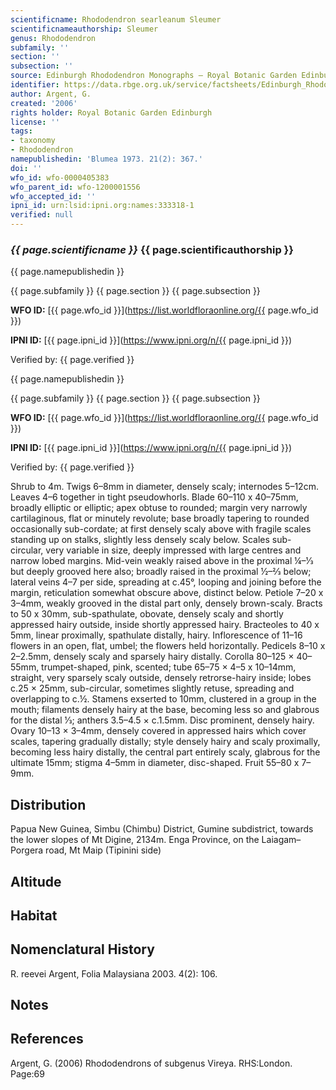 ```yaml
---
scientificname: Rhododendron searleanum Sleumer
scientificnameauthorship: Sleumer
genus: Rhododendron
subfamily: ''
section: ''
subsection: ''
source: Edinburgh Rhododendron Monographs – Royal Botanic Garden Edinburgh
identifier: https://data.rbge.org.uk/service/factsheets/Edinburgh_Rhododendron_Monographs.xhtml
author: Argent, G.
created: '2006'
rights holder: Royal Botanic Garden Edinburgh
license: ''
tags:
- taxonomy
- Rhododendron
namepublishedin: 'Blumea 1973. 21(2): 367.'
doi: ''
wfo_id: wfo-0000405383
wfo_parent_id: wfo-1200001556
wfo_accepted_id: ''
ipni_id: urn:lsid:ipni.org:names:333318-1
verified: null
---
```

### _{{ page.scientificname }}_ {{ page.scientificauthorship }}
 {{ page.namepublishedin }}

{{ page.subfamily }} {{ page.section }} {{ page.subsection }}

**WFO ID:** [{{ page.wfo_id }}](https://list.worldfloraonline.org/{{ page.wfo_id }})

**IPNI ID:** [{{ page.ipni_id }}](https://www.ipni.org/n/{{ page.ipni_id }})

Verified by: {{ page.verified }}

 {{ page.namepublishedin }}

{{ page.subfamily }} {{ page.section }} {{ page.subsection }}

**WFO ID:** [{{ page.wfo_id }}](https://list.worldfloraonline.org/{{ page.wfo_id }})

**IPNI ID:** [{{ page.ipni_id }}](https://www.ipni.org/n/{{ page.ipni_id }})

Verified by: {{ page.verified }}



Shrub to 4m. Twigs 6–8mm in diameter, densely scaly; internodes 5–12cm. Leaves 4–6 together in tight pseudo­whorls. Blade 60–110 x 40–75mm, broadly elliptic or elliptic; apex obtuse to rounded; margin very narrowly cartilaginous, flat or minutely revolute; base broadly tapering to rounded occasionally sub-cordate; at first densely scaly above with fragile scales standing up on stalks, slightly less densely scaly below. Scales sub- circular, very variable in size, deeply impressed with large centres and narrow lobed margins. Mid-vein weakly raised above in the proximal ¼–1⁄3 but deeply grooved here also; broadly raised in the proximal ½–2⁄3 below; lateral veins 4–7 per side, spreading at c.45°, looping and joining before the margin, reticulation somewhat obscure above, distinct below. Petiole 7–20 x 3–4mm, weakly grooved in the distal part only, densely brown-scaly. Bracts to 50 x 30mm, sub-spathulate, obovate, densely scaly and shortly appressed hairy outside, inside shortly appressed hairy. Bracteoles to 40 x 5mm, linear proximally, spathulate distally, hairy. Inflorescence of 11–16 flowers in an open, flat, umbel; the flowers held horizontally. Pedicels 8–10 x 2–2.5mm, densely scaly and sparsely hairy distally. Corolla 80–125 × 40–55mm, trumpet-shaped, pink, scented; tube 65–75 × 4–5 x 10–14mm, straight, very sparsely scaly outside, densely retrorse-hairy inside; lobes c.25 × 25mm, sub-circular, sometimes slightly retuse, spreading and overlapping to c.½. Stamens exserted to 10mm, clustered in a group in the mouth; filaments densely hairy at the base, becoming less so and glabrous for the distal 1⁄3; anthers 3.5–4.5 × c.1.5mm. Disc prominent, densely hairy. Ovary 10–13 × 3–4mm, densely covered in appressed hairs which cover scales, tapering gradually distally; style densely hairy and scaly proximally, becoming less hairy distally, the central part entirely scaly, glabrous for the ultimate 15mm; stigma 4–5mm in diameter, disc-shaped. Fruit 55–80 x 7–9mm.

## Distribution
Papua New Guinea, Simbu (Chimbu) District, Gumine subdistrict, towards the lower slopes of Mt Digine, 2134m. Enga Province, on the Laiagam–Porgera road, Mt Maip (Tipinini side)

## Altitude


## Habitat


## Nomenclatural History
R. reevei Argent, Folia Malaysiana 2003. 4(2): 106.
                       
## Notes


## References

Argent, G. (2006) Rhododendrons of subgenus Vireya. RHS:London. Page:69
